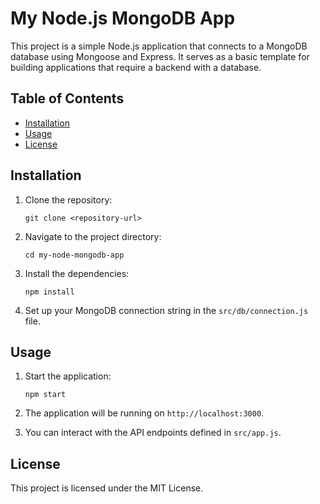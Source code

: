 # My Node.js MongoDB App

This project is a simple Node.js application that connects to a MongoDB database using Mongoose and Express. It serves as a basic template for building applications that require a backend with a database.

## Table of Contents

- [Installation](#installation)
- [Usage](#usage)
- [License](#license)

## Installation

1. Clone the repository:
   ```
   git clone <repository-url>
   ```

2. Navigate to the project directory:
   ```
   cd my-node-mongodb-app
   ```

3. Install the dependencies:
   ```
   npm install
   ```

4. Set up your MongoDB connection string in the `src/db/connection.js` file.

## Usage

1. Start the application:
   ```
   npm start
   ```

2. The application will be running on `http://localhost:3000`.

3. You can interact with the API endpoints defined in `src/app.js`.

## License

This project is licensed under the MIT License.